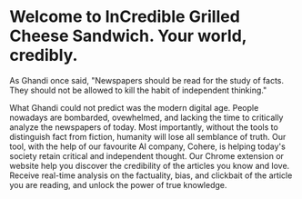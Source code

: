 # Welcome to InCredible Grilled Cheese Sandwich. Your world, credibly. #
As Ghandi once said, "Newspapers should be read for the study of facts. They should not be allowed to kill the habit of independent thinking."

What Ghandi could not predict was the modern digital age. People nowadays are bombarded, ovewhelmed, and lacking the time to critically analyze the newspapers of today. Most importantly, without the tools to distinguish fact from fiction, humanity will lose all semblance of truth. Our tool, with the help of our favourite AI company, Cohere, is helping today's society retain critical and independent thought. Our Chrome extension or website help you discover the credibility of the articles you know and love. Receive real-time analysis on the factuality, bias, and clickbait of the article you are reading, and unlock the power of true knowledge. 
